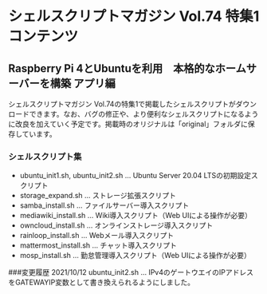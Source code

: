 # シェルスクリプトマガジン Vol.74 特集1コンテンツ

## Raspberry Pi 4とUbuntuを利用　本格的なホームサーバーを構築 アプリ編
シェルスクリプトマガジン Vol.74の特集1で掲載したシェルスクリプトがダウンロードできます。なお、バグの修正や、より便利なシェルスクリプトになるように改良を加えていく予定です。掲載時のオリジナルは「original」フォルダに保存しています。

### シェルスクリプト集
* ubuntu_init1.sh, ubuntu_init2.sh … Ubuntu Server 20.04 LTSの初期設定スクリプト
* storage_expand.sh … ストレージ拡張スクリプト
* samba_install.sh … ファイルサーバー導入スクリプト
* mediawiki_install.sh … Wiki導入スクリプト（Web UIによる操作が必要）
* owncloud_install.sh … オンラインストレージ導入スクリプト
* rainloop_install.sh … Webメール導入スクリプト
* mattermost_install.sh … チャット導入スクリプト
* mosp_install.sh … 勤怠管理導入スクリプト（Web UIによる操作が必要）

###変更履歴
2021/10/12 ubuntu_init2.sh … IPv4のゲートウエイのIPアドレスをGATEWAYIP変数として書き換えられるようにしました。 
